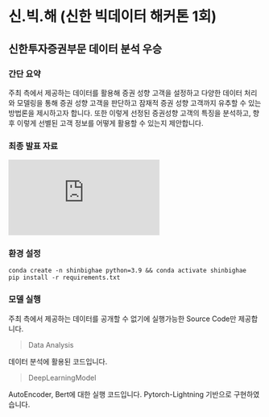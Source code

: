 # 신.빅.해 (신한 빅데이터 해커톤 1회)

## 신한투자증권부문 데이터 분석 우승

### 간단 요약
주최 측에서 제공하는 데이터를 활용해 증권 성향 고객을 설정하고 
다양한 데이터 처리와 모델링을 통해 증권 성향 고객을 판단하고 잠재적 증권 성향 고객까지 유추할 수 있는 방법론을 제시하고자 합니다.
또한 이렇게 선정된 증권성향 고객의 특징을 분석하고, 향후 이렇게 선별된 고객 정보를 어떻게 활용할 수 있는지 제안합니다.

### 최종 발표 자료

![최종발표ppt.pdf](https://github.com/CHLee0801/ShinBigHae/files/9751241/ppt.pdf)

### 환경 설정
```
conda create -n shinbighae python=3.9 && conda activate shinbighae
pip install -r requirements.txt
```

### 모델 실행

주최 측에서 제공하는 데이터를 공개할 수 없기에 실행가능한 Source Code만 제공합니다.

> Data Analysis


데이터 분석에 활용된 코드입니다.

> DeepLearningModel


AutoEncoder, Bert에 대한 실행 코드입니다. Pytorch-Lightning 기반으로 구현하였습니다.